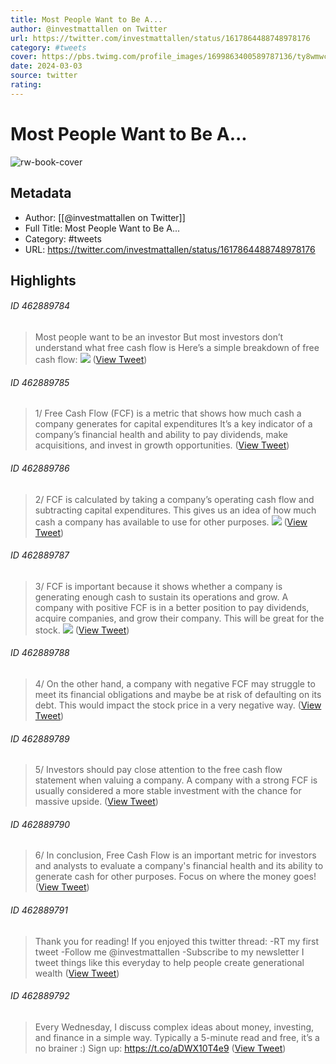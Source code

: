 ```yaml
---
title: Most People Want to Be A...
author: @investmattallen on Twitter
url: https://twitter.com/investmattallen/status/1617864488748978176
category: #tweets
cover: https://pbs.twimg.com/profile_images/1699863400589787136/ty8wmwcC.jpg
date: 2024-03-03
source: twitter
rating:
---
```

# Most People Want to Be A...

![rw-book-cover](https://pbs.twimg.com/profile_images/1699863400589787136/ty8wmwcC.jpg)

## Metadata
- Author: [[@investmattallen on Twitter]]
- Full Title: Most People Want to Be A...
- Category: #tweets
- URL: https://twitter.com/investmattallen/status/1617864488748978176

## Highlights
###### ID 462889784
> Most people want to be an investor 
> But most investors don’t understand what free cash flow is 
> Here’s a simple breakdown of free cash flow: 
> ![](https://pbs.twimg.com/media/FnPPLaWXwAA9xwz.jpg) ([View Tweet](https://twitter.com/investmattallen/status/1617864488748978176))
    
###### ID 462889785
> 1/ Free Cash Flow (FCF) is a metric that shows how much cash a company generates for capital expenditures
> It’s a key indicator of a company’s financial health and ability to pay dividends, make acquisitions, and invest in growth opportunities. ([View Tweet](https://twitter.com/investmattallen/status/1617864491806621702))
    
###### ID 462889786
> 2/ FCF is calculated by taking a company’s operating cash flow and subtracting capital expenditures. 
> This gives us an idea of how much cash a company has available to use for other purposes. 
> ![](https://pbs.twimg.com/media/FnPPLznWYAIddTj.jpg) ([View Tweet](https://twitter.com/investmattallen/status/1617864495346638848))
    
###### ID 462889787
> 3/ FCF is important because it shows whether a company is generating enough cash to sustain its operations and grow.
> A company with positive FCF is in a better position to pay dividends, acquire companies, and grow their company. 
> This will be great for the stock. 
> ![](https://pbs.twimg.com/media/FnPPMDXWIAQnVIJ.jpg) ([View Tweet](https://twitter.com/investmattallen/status/1617864499897434114))
    
###### ID 462889788
> 4/ On the other hand, a company with negative FCF may struggle to meet its financial obligations and maybe be at risk of defaulting on its debt. 
> This would impact the stock price in a very negative way. ([View Tweet](https://twitter.com/investmattallen/status/1617864502858625025))
    
###### ID 462889789
> 5/ Investors should pay close attention to the free cash flow statement when valuing a company. 
> A company with a strong FCF is usually considered a more stable investment with the chance for massive upside. ([View Tweet](https://twitter.com/investmattallen/status/1617864504817385472))
    
###### ID 462889790
> 6/ In conclusion, Free Cash Flow is an important metric for investors and analysts to evaluate a company's financial health and its ability to generate cash for other purposes.
> Focus on where the money goes! ([View Tweet](https://twitter.com/investmattallen/status/1617864506990030858))
    
###### ID 462889791
> Thank you for reading! 
> If you enjoyed this twitter thread: 
> -RT my first tweet 
> -Follow me @investmattallen
> -Subscribe to my newsletter 
> I tweet things like this everyday to help people create generational wealth ([View Tweet](https://twitter.com/investmattallen/status/1617864509133291522))
    
###### ID 462889792
> Every Wednesday, I discuss complex ideas about money, investing, and finance in a simple way. 
> Typically a 5-minute read and free, it’s a no brainer :) 
> Sign up:
> https://t.co/aDWX10T4e9 ([View Tweet](https://twitter.com/investmattallen/status/1617864510878121985))
    
